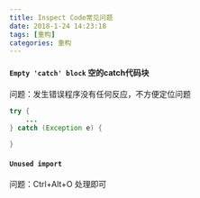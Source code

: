 ```yaml
---
title: Inspect Code常见问题
date: 2018-1-24 14:23:18
tags: [重构]
categories: 重构
---
```

#### `Empty 'catch' block` 空的catch代码块
问题：发生错误程序没有任何反应，不方便定位问题
``` java
try {
	...
} catch (Exception e) {

}
```	

#### `Unused import` 
问题：Ctrl+Alt+O 处理即可
